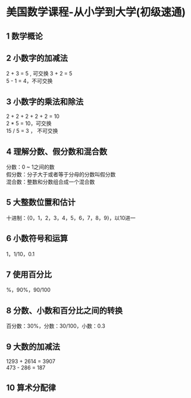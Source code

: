 # 美国数学课程-从小学到大学(初级速通)

## 1 数学概论

## 2 小数字的加减法
2 + 3 = 5 , 可交换 3 + 2 = 5    
5 - 1 = 4，不可交换

## 3 小数字的乘法和除法
2 + 2 + 2 + 2 + 2 = 10   
2 * 5 = 10，可交换  
15 / 5 = 3 ， 不可交换

## 4 理解分数、假分数和混合数
分数：0 ~ 1之间的数  
假分数：分子大于或者等于分母的分数叫假分数  
混合数：整数和分数组合成一个混合数  
## 5 大整数位置和估计
十进制：{0，1，2，3，4，5，6，7，8，9}，以10进一  
## 6 小数符号和运算
1，1/10，0.1  
## 7 使用百分比
%，90%，90/100  
## 8 分数、小数和百分比之间的转换
百分数：30%，分数：30/100，小数：0.3  
## 9 大数的加减法
1293 + 2614 = 3907  
473 - 286 = 187  
## 10 算术分配律
